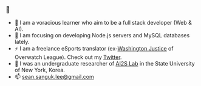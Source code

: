 ### 👋
- 🌱 I am a voracious learner who aim to be a full stack developer (Web & AI).
- 🔭 I am focusing on developing Node.js servers and MySQL databases lately.
- ⚡ I am a freelance eSports translator (ex-[Washington Justice](https://justice.overwatchleague.com/en-us/) of Overwatch League). Check out my [Twitter](https://twitter.com/AMS4NG).
- 🏫 I was an undergraduate researcher of [AI2S Lab](https://sites.google.com/view/ai2s/people?authuser=0) in the State University of New York, Korea.
- 📫 [sean.sanguk.lee@gmail.com](https://mail.google.com/mail/?view=cm&fs=1&to=sean.sanguk.lee@gmail.com)

